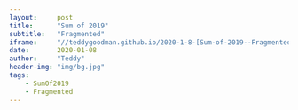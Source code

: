 ```yaml
---
layout:     post
title:      "Sum of 2019"
subtitle:   "Fragmented"
iframe:     "//teddygoodman.github.io/2020-1-8-[Sum-of-2019--Fragmented]"
date:       2020-01-08
author:     "Teddy"
header-img: "img/bg.jpg"
tags:
    - SumOf2019
    - Fragmented
---
```


